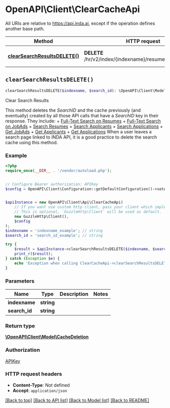 # OpenAPI\Client\ClearCacheApi

All URIs are relative to https://api.inda.ai, except if the operation defines another base path.

| Method | HTTP request | Description |
| ------------- | ------------- | ------------- |
| [**clearSearchResultsDELETE()**](ClearCacheApi.md#clearSearchResultsDELETE) | **DELETE** /hr/v2/index/{indexname}/resumes/search/scroll/ | Clear Search Results |


## `clearSearchResultsDELETE()`

```php
clearSearchResultsDELETE($indexname, $search_id): \OpenAPI\Client\Model\CacheDeletion
```

Clear Search Results

This method deletes the *SearchID* and the cache previously (and eventually) created by all those API calls that have a *SearchID* key in their response. They include: + [Full-Text Search on Resumes](https://api.inda.ai/hr/docs/v2/#operation/full-text_search_on_resumes__POST) + [Full-Text Search on JobAds](https://api.inda.ai/hr/docs/v2/#operation/full-text_search_on_jobads__POST) + [Search Resumes](https://api.inda.ai/hr/docs/v2/#operation/search_resumes__POST) + [Search Applicants](https://api.inda.ai/hr/docs/v2/#operation/search_applicants__POST) + [Search Applications](https://api.inda.ai/hr/docs/v2/#operation/search_applications__POST) + [Get JobAds](https://api.inda.ai/hr/docs/v2/#operation/get_jobads__GET) + [Get Applicants](https://api.inda.ai/hr/docs/v2/#operation/get_applicants__GET) + [Get Applications](https://api.inda.ai/hr/docs/v2/#operation/get_applications__GET)  When a user leaves a search page linked to INDA API, it is a good practice to delete the search cache using this method.

### Example

```php
<?php
require_once(__DIR__ . '/vendor/autoload.php');


// Configure Bearer authorization: APIKey
$config = OpenAPI\Client\Configuration::getDefaultConfiguration()->setAccessToken('YOUR_ACCESS_TOKEN');


$apiInstance = new OpenAPI\Client\Api\ClearCacheApi(
    // If you want use custom http client, pass your client which implements `GuzzleHttp\ClientInterface`.
    // This is optional, `GuzzleHttp\Client` will be used as default.
    new GuzzleHttp\Client(),
    $config
);
$indexname = 'indexname_example'; // string
$search_id = 'search_id_example'; // string

try {
    $result = $apiInstance->clearSearchResultsDELETE($indexname, $search_id);
    print_r($result);
} catch (Exception $e) {
    echo 'Exception when calling ClearCacheApi->clearSearchResultsDELETE: ', $e->getMessage(), PHP_EOL;
}
```

### Parameters

| Name | Type | Description  | Notes |
| ------------- | ------------- | ------------- | ------------- |
| **indexname** | **string**|  | |
| **search_id** | **string**|  | |

### Return type

[**\OpenAPI\Client\Model\CacheDeletion**](../Model/CacheDeletion.md)

### Authorization

[APIKey](../../README.md#APIKey)

### HTTP request headers

- **Content-Type**: Not defined
- **Accept**: `application/json`

[[Back to top]](#) [[Back to API list]](../../README.md#endpoints)
[[Back to Model list]](../../README.md#models)
[[Back to README]](../../README.md)

